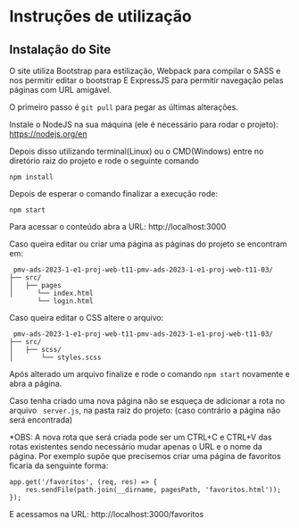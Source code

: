 # Instruções de utilização

## Instalação do Site

O site utiliza Bootstrap para estilização, Webpack para compilar o SASS e nos permitir editar o bootstrap
E ExpressJS para permitir navegação pelas páginas com URL amigável.

O primeiro passo é `git pull` para pegar as últimas alterações.

Instale o NodeJS na sua máquina (ele é necessário para rodar o projeto): https://nodejs.org/en

Depois disso utilizando terminal(Linux) ou o CMD(Windows) entre no diretório raiz do projeto e rode o seguinte comando

`npm install`

Depois de esperar o comando finalizar a execução rode:

`npm start`

Para acessar o conteúdo abra a URL: http://localhost:3000

Caso queira editar ou criar uma página as páginas do projeto se encontram em:

     pmv-ads-2023-1-e1-proj-web-t11-pmv-ads-2023-1-e1-proj-web-t11-03/
    ├── src/
    │   ├── pages
    │      └── index.html
           └── login.html

Caso queira editar o CSS altere o arquivo:

     pmv-ads-2023-1-e1-proj-web-t11-pmv-ads-2023-1-e1-proj-web-t11-03/
    ├── src/
    │   ├── scss/
    │       └── styles.scss

Após alterado um arquivo finalize e rode o comando `npm start` novamente e abra a página.

Caso tenha criado uma nova página não se esqueça de adicionar a rota no arquivo ` server.js`, na pasta raiz do projeto: (caso contrário a página não será encontrada)

*OBS: A nova rota que será criada pode ser um CTRL+C e CTRL+V das rotas existentes sendo necessário mudar apenas o URL e o nome da página. Por exemplo supõe que precisemos criar uma página de favoritos ficaria da senguinte forma:

```
app.get('/favoritos', (req, res) => {
    res.sendFile(path.join(__dirname, pagesPath, 'favoritos.html'));
});
```

E acessamos na URL: http://localhost:3000/favoritos
